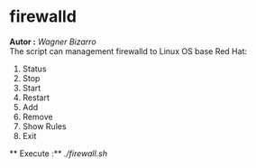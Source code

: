 # firewalld
**Autor :** *Wagner Bizarro*  
The script can management firewalld to Linux OS base Red Hat:  
1. Status 
2. Stop 
3. Start
4. Restart
5. Add
6. Remove
7. Show Rules
0. Exit

** Execute :** *./firewall.sh*

